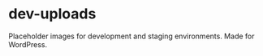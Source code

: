 dev-uploads
===========

Placeholder images for development and staging environments. Made for WordPress.

